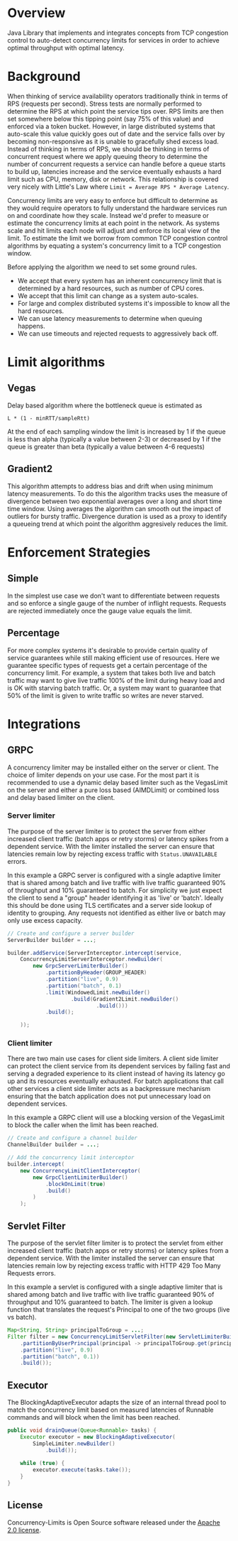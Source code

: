 # Overview

Java Library that implements and integrates concepts from TCP congestion control to auto-detect concurrency limits for services in order to achieve optimal throughput with optimal latency.

# Background

When thinking of service availability operators traditionally think in terms of RPS (requests per second). Stress tests are normally performed to determine the RPS at which point the service tips over. RPS limits are then set somewhere below this tipping point (say 75% of this value) and enforced via a token bucket. However, in large distributed systems that auto-scale this value quickly goes out of date and the service falls over by becoming non-responsive as it is unable to gracefully shed excess load. Instead of thinking in terms of RPS, we should be thinking in terms of concurrent request where we apply queuing theory to determine the number of concurrent requests a service can handle before a queue starts to build up, latencies increase and the service eventually exhausts a hard limit such as CPU, memory, disk or network. This relationship is covered very nicely with Little's Law where `Limit = Average RPS * Average Latency`.

Concurrency limits are very easy to enforce but difficult to determine as they would require operators to fully understand the hardware services run on and coordinate how they scale. Instead we'd prefer to measure or estimate the concurrency limits at each point in the network.  As systems scale and hit limits each node will adjust and enforce its local view of the limit. To estimate the limit we borrow from common TCP congestion control algorithms by equating a system's concurrency limit to a TCP congestion window. 

Before applying the algorithm we need to set some ground rules. 
* We accept that every system has an inherent concurrency limit that is determined by a hard resources, such as number of CPU cores. 
* We accept that this limit can change as a system auto-scales.  
* For large and complex distributed systems it's impossible to know all the hard resources.
* We can use latency measurements to determine when queuing happens.
* We can use timeouts and rejected requests to aggressively back off.

# Limit algorithms

## Vegas

Delay based algorithm where the bottleneck queue is estimated as 

    L * (1 - minRTT/sampleRtt)
    
At the end of each sampling window the limit is increased by 1 if the queue is less than alpha (typically a value between 2-3) or decreased by 1 if the queue is greater than beta (typically a value between 4-6 requests)

## Gradient2

This algorithm attempts to address bias and drift when using minimum latency measurements. To do this the algorithm tracks uses the measure of divergence between two exponential averages over a long and short time time window. Using averages the algorithm can smooth out the impact of outliers for bursty traffic. Divergence duration is used as a proxy to identify a queueing trend at which point the algorithm aggresively reduces the limit.

# Enforcement Strategies

## Simple

In the simplest use case we don't want to differentiate between requests and so enforce a single gauge of the number of inflight requests.  Requests are rejected immediately once the gauge value equals the limit.

## Percentage

For more complex systems it's desirable to provide certain quality of service guarantees while still making efficient use of resources.  Here we guarantee specific types of requests get a certain percentage of the concurrency limit.  For example, a system that takes both live and batch traffic may want to give live traffic 100% of the limit during heavy load and is OK with starving batch traffic. Or, a system may want to guarantee that 50% of the limit is given to write traffic so writes are never starved.

# Integrations

## GRPC

A concurrency limiter may be installed either on the server or client. The choice of limiter depends on your use case. For the most part it is recommended to use a dynamic delay based limiter such as the VegasLimit on the server and either a pure loss based (AIMDLimit) or combined loss and delay based limiter on the client.

### Server limiter

The purpose of the server limiter is to protect the server from either increased client traffic (batch apps or retry storms) or latency spikes from a dependent service.  With the limiter installed the server can ensure that latencies remain low by rejecting excess traffic with `Status.UNAVAILABLE` errors.

In this example a GRPC server is configured with a single adaptive limiter that is shared among batch and live traffic with live traffic guaranteed 90% of throughput and 10% guaranteed to batch.  For simplicity we just expect the client to send a "group" header identifying it as 'live' or 'batch'.  Ideally this should be done using TLS certificates and a server side lookup of identity to grouping.  Any requests not identified as either live or batch may only use excess capacity. 

```java
// Create and configure a server builder
ServerBuilder builder = ...;

builder.addService(ServerInterceptor.intercept(service,
    ConcurrencyLimitServerInterceptor.newBuilder(
        new GrpcServerLimiterBuilder()
            .partitionByHeader(GROUP_HEADER)
            .partition("live", 0.9)
            .partition("batch", 0.1)
            .limit(WindowedLimit.newBuilder()
                    .build(Gradient2Limit.newBuilder()
                            .build()))
            .build();

    ));
```

### Client limiter

There are two main use cases for client side limiters. A client side limiter can protect the client service from its dependent services by failing fast and serving a degraded experience to its client instead of having its latency go up and its resources eventually exhausted. For batch applications that call other services a client side limiter acts as a backpressure mechanism ensuring that the batch application does not put unnecessary load on dependent services.  

In this example a GRPC client will use a blocking version of the VegasLimit to block the caller when the limit has been reached.  

```java
// Create and configure a channel builder
ChannelBuilder builder = ...;

// Add the concurrency limit interceptor
builder.intercept(
    new ConcurrencyLimitClientInterceptor(
        new GrpcClientLimiterBuilder()
            .blockOnLimit(true)
            .build()
        )
    );
```

## Servlet Filter

The purpose of the servlet filter limiter is to protect the servlet from either increased client traffic (batch apps or retry storms) or latency spikes from a dependent service.  With the limiter installed the server can ensure that latencies remain low by rejecting excess traffic with HTTP 429 Too Many Requests errors.

In this example a servlet is configured with a single adaptive limiter that is shared among batch and live traffic with live traffic guaranteed 90% of throughput and 10% guaranteed to batch.  The limiter is given a lookup function that translates the request's Principal to one of the two groups (live vs batch). 

```java
Map<String, String> principalToGroup = ...;
Filter filter = new ConcurrencyLimitServletFilter(new ServletLimiterBuilder()
    .partitionByUserPrincipal(principal -> principalToGroup.get(principal.getName())
    .partition("live", 0.9)
    .partition("batch", 0.1))
    .build());
```

## Executor

The BlockingAdaptiveExecutor adapts the size of an internal thread pool to match the concurrency limit based on measured latencies of Runnable commands and will block when the limit has been reached.
 
```java
public void drainQueue(Queue<Runnable> tasks) {
    Executor executor = new BlockingAdaptiveExecutor(
        SimpleLimiter.newBuilder()
            .build());
    
    while (true) {
        executor.execute(tasks.take());
    }
}

```
## License
Concurrency-Limits is Open Source software released under the
[Apache 2.0 license](https://www.apache.org/licenses/LICENSE-2.0.html).
